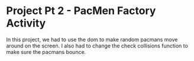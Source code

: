 # Project Pt 2 - PacMen Factory Activity
In this project, we had to use the dom to make random pacmans move around on the screen. I also had to change the check collisions function to make sure the pacmans bounce. 